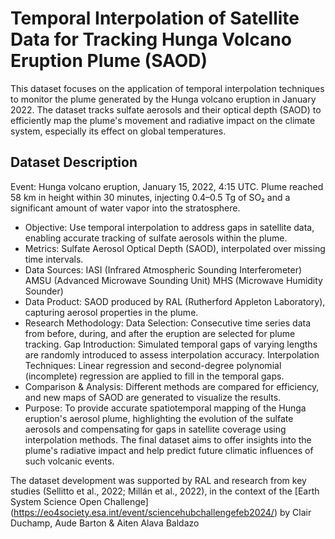 # Temporal Interpolation of Satellite Data for Tracking Hunga Volcano Eruption Plume (SAOD)
This dataset focuses on the application of temporal interpolation techniques to monitor the plume generated by the Hunga volcano eruption in January 2022. The dataset tracks sulfate aerosols and their optical depth (SAOD) to efficiently map the plume's movement and radiative impact on the climate system, especially its effect on global temperatures.

## Dataset Description
Event: Hunga volcano eruption, January 15, 2022, 4:15 UTC. Plume reached 58 km in height within 30 minutes, injecting 0.4–0.5 Tg of SO₂ and a significant amount of water vapor into the stratosphere.
- Objective: Use temporal interpolation to address gaps in satellite data, enabling accurate tracking of sulfate aerosols within the plume.
- Metrics: Sulfate Aerosol Optical Depth (SAOD), interpolated over missing time intervals.
- Data Sources:
IASI (Infrared Atmospheric Sounding Interferometer)
AMSU (Advanced Microwave Sounding Unit)
MHS (Microwave Humidity Sounder)
- Data Product: SAOD produced by RAL (Rutherford Appleton Laboratory), capturing aerosol properties in the plume.
- Research Methodology:
Data Selection: Consecutive time series data from before, during, and after the eruption are selected for plume tracking.
Gap Introduction: Simulated temporal gaps of varying lengths are randomly introduced to assess interpolation accuracy.
Interpolation Techniques: Linear regression and second-degree polynomial (incomplete) regression are applied to fill in the temporal gaps.
- Comparison & Analysis: Different methods are compared for efficiency, and new maps of SAOD are generated to visualize the results.
- Purpose:
To provide accurate spatiotemporal mapping of the Hunga eruption's aerosol plume, highlighting the evolution of the sulfate aerosols and compensating for gaps in satellite coverage using interpolation methods. The final dataset aims to offer insights into the plume's radiative impact and help predict future climatic influences of such volcanic events.


The dataset development was supported by RAL and research from key studies (Sellitto et al., 2022; Millán et al., 2022), in the context of the [Earth System Science Open Challenge] (https://eo4society.esa.int/event/sciencehubchallengefeb2024/) by  Clair Duchamp, Aude Barton & Aiten Alava Baldazo
